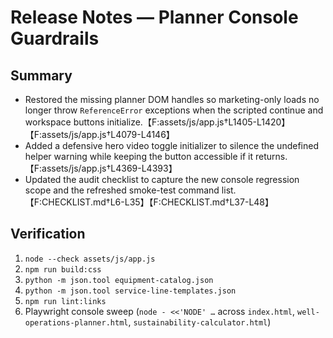# Release Notes — Planner Console Guardrails

## Summary

- Restored the missing planner DOM handles so marketing-only loads no longer throw `ReferenceError` exceptions when the scripted continue and workspace buttons initialize.【F:assets/js/app.js†L1405-L1420】【F:assets/js/app.js†L4079-L4146】
- Added a defensive hero video toggle initializer to silence the undefined helper warning while keeping the button accessible if it returns.【F:assets/js/app.js†L4369-L4393】
- Updated the audit checklist to capture the new console regression scope and the refreshed smoke-test command list.【F:CHECKLIST.md†L6-L35】【F:CHECKLIST.md†L37-L48】

## Verification

1. `node --check assets/js/app.js`
2. `npm run build:css`
3. `python -m json.tool equipment-catalog.json`
4. `python -m json.tool service-line-templates.json`
5. `npm run lint:links`
6. Playwright console sweep (`node - <<'NODE' …` across `index.html`, `well-operations-planner.html`, `sustainability-calculator.html`)
